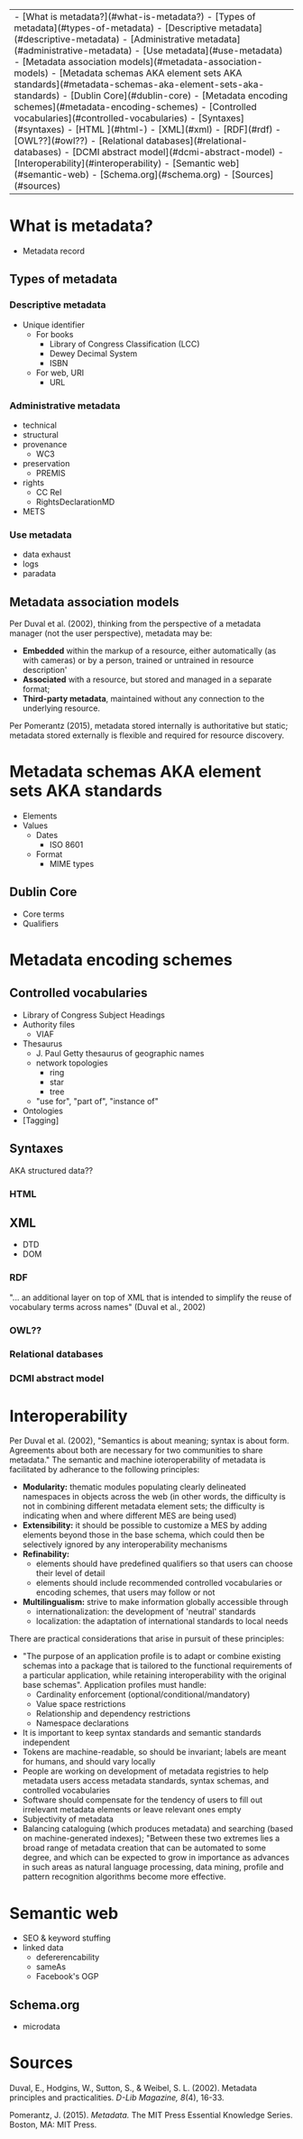 <table class="TOC"><tr><td>- [What is metadata?](#what-is-metadata?)
	- [Types of metadata](#types-of-metadata)
		- [Descriptive metadata](#descriptive-metadata)
		- [Administrative metadata](#administrative-metadata)
		- [Use metadata](#use-metadata)
	- [Metadata association models](#metadata-association-models)
- [Metadata schemas AKA element sets AKA standards](#metadata-schemas-aka-element-sets-aka-standards)
	- [Dublin Core](#dublin-core)
- [Metadata encoding schemes](#metadata-encoding-schemes)
	- [Controlled vocabularies](#controlled-vocabularies)
	- [Syntaxes](#syntaxes)
		- [HTML ](#html-)
	- [XML](#xml)
		- [RDF](#rdf)
		- [OWL??](#owl??)
		- [Relational databases](#relational-databases)
		- [DCMI abstract model](#dcmi-abstract-model)
- [Interoperability](#interoperability)
- [Semantic web](#semantic-web)
	- [Schema.org](#schema.org)
- [Sources](#sources)
</td></tr></table>

# What is metadata?

- Metadata record

## Types of metadata

### Descriptive metadata

- Unique identifier
    - For books
        - Library of Congress Classification (LCC)
        - Dewey Decimal System
        - ISBN
    - For web, URI
        - URL

### Administrative metadata

- technical
- structural
- provenance
    - WC3
- preservation
    - PREMIS
- rights
    - CC Rel
    - RightsDeclarationMD
- METS

### Use metadata

- data exhaust
- logs
- paradata

## Metadata association models

Per Duval et al. (2002), thinking from the perspective of a metadata manager (not the user perspective), metadata may be:

- **Embedded** within the markup of a resource, either automatically (as with cameras) or by a person, trained or untrained in resource description'
- **Associated** with a resource, but stored and managed in a separate format;
- **Third-party metadata**, maintained without any connection to the underlying resource.

Per Pomerantz (2015), metadata stored internally is authoritative but static; metadata stored externally is flexible and required for resource discovery.




# Metadata schemas AKA element sets AKA standards

- Elements
- Values
    - Dates
        - ISO 8601
    - Format
        - MIME types

## Dublin Core

- Core terms
- Qualifiers



# Metadata encoding schemes

## Controlled vocabularies

- Library of Congress Subject Headings
- Authority files
    - VIAF
- Thesaurus
    - J. Paul Getty thesaurus of geographic names
    - network topologies
        - ring
        - star
        - tree
    - "use for", "part of", "instance of"
- Ontologies
- [Tagging]

## Syntaxes

AKA structured data??

### HTML 

## XML

- DTD
- DOM

### RDF

"... an additional layer on top of XML that is intended to simplify the reuse of vocabulary terms across names" (Duval et al., 2002)

### OWL??

### Relational databases

### DCMI abstract model



# Interoperability

Per Duval et al. (2002), "Semantics is about meaning; syntax is about form. Agreements about both are necessary for two communities to share metadata." The semantic and machine ioteroperability of metadata is facilitated by adherance to the following principles:

- **Modularity:** thematic modules populating clearly delineated namespaces in objects across the web (in other words, the difficulty is not in combining different metadata element sets; the difficulty is indicating when and where different MES are being used)
- **Extensibility:** it should be possible to customize a MES by adding elements beyond those in the base schema, which could then be selectively ignored by any interoperability mechanisms
- **Refinability:** 
    - elements should have predefined qualifiers so that users can choose their level of detail
    - elements should include recommended controlled vocabularies or encoding schemes, that users may follow or not
- **Multilingualism:** strive to make information globally accessible through
    - internationalization: the development of 'neutral' standards
    - localization: the adaptation of international standards to local needs

There are practical considerations that arise in pursuit of these principles:

- "The purpose of an application profile is to adapt or combine existing schemas into a package that is tailored to the functional requirements of a particular application, while retaining interoperability with the original base schemas". Application profiles must handle:
    - Cardinality enforcement (optional/conditional/mandatory)
    - Value space restrictions
    - Relationship and dependency restrictions
    - Namespace declarations
- It is important to keep syntax standards and semantic standards independent
- Tokens are machine-readable, so should be invariant; labels are meant for humans, and should vary locally
- People are working on development of metadata registries to help metadata users access metadata standards, syntax schemas, and controlled vocabularies
- Software should compensate for the tendency of users to fill out irrelevant metadata elements or leave relevant ones empty
- Subjectivity of metadata 
- Balancing cataloguing (which produces metadata) and searching (based on machine-generated indexes); "Between these two extremes lies a broad range of metadata creation that can be automated to some degree, and which can be expected to grow in importance as advances in such areas as natural language processing, data mining, profile and pattern recognition algorithms become more effective.



# Semantic web

- SEO & keyword stuffing
- linked data
    - defererencability
    - sameAs
    - Facebook's OGP

## Schema.org

- microdata


    
# Sources

Duval, E., Hodgins, W., Sutton, S., & Weibel, S. L. (2002). Metadata principles and practicalities. _D-Lib Magazine, 8_(4), 16-33.

Pomerantz, J. (2015). _Metadata._ The MIT Press Essential Knowledge Series. Boston, MA: MIT Press. 

